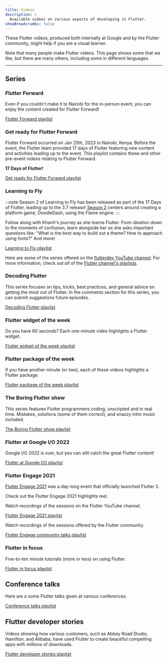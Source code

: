```yaml
---
title: Videos
description: >
  Available videos on various aspects of developing in Flutter.
showBreadcrumbs: false
---
```


These Flutter videos, produced both internally
at Google and by the Flutter community,
might help if you are a visual learner.

Note that many people make Flutter videos.
This page shows some that we like,
but there are many others, including
some in different languages.

---

## Series

### Flutter Forward

Even if you couldn't make it to Nairobi for the in-person
event, you can enjoy the content created for Flutter Forward!

<YouTubeEmbed id="zKQYGKAe5W8?start=2778" title="Flutter Forward 2023 Livestream"></YouTubeEmbed>

[Flutter Forward playlist][]

[Flutter Forward playlist]: {{site.yt.playlist}}PLjxrf2q8roU3LvrdR8Hv_phLrTj0xmjnD

### Get ready for Flutter Forward

Flutter Forward occurred on Jan 25th, 2023 in Nairobi, Kenya.
Before the event, the Flutter team provided 17 days of Flutter
featuring new content and activities leading up to the event.
This playlist contains these and other pre-event videos relating to
Flutter Forward.

<YouTubeEmbed id="hpgkrUPRBjc?start=6" title="Prepare for Flutter Forward 2023 - 17 days of Flutter"></YouTubeEmbed>

**17 Days of Flutter!**

[Get ready for Flutter Forward playlist][]

[Get ready for Flutter Forward playlist]: {{site.yt.playlist}}PLjxrf2q8roU3PUEaM4yYXqvFMEwOluBNl

### Learning to Fly

:::note
Season 2 of Learning to Fly has been released as part
of the 17 Days of Flutter, leading up to the 3.7
release! [Season 2][] centers around creating a platform
game, DoodleDash, using the Flame engine.
:::

[Season 2]: {{site.yt.watch}}?v=ILTx1Wa33Z0

Follow along with Khanh's journey as she learns Flutter.
From ideation down to the moments of confusion,
learn alongside her as she asks important questions like:
"What is the best way to build out a theme? How to approach using fonts?"
And more!

<YouTubeEmbed id="CkcvVZZEsJE" title="Building my first Flutter app | Learning to Fly"></YouTubeEmbed>

[Learning to Fly playlist][]

[Learning to Fly playlist]: {{site.yt.playlist}}PLjxrf2q8roU3X18pAQWLyCJaa79RpqWnn

Here are some of the series offered on the
[flutterdev YouTube channel][].
For more information, check out _all_
of the [Flutter channel's playlists][].

[Flutter channel's playlists]: {{site.social.youtube}}/playlists
[flutterdev YouTube channel]: {{site.social.youtube}}

### Decoding Flutter

This series focuses on tips, tricks, best practices,
and general advice on getting the most out of Flutter.
In the comments section for this series,
you can submit suggestions future episodes.

<YouTubeEmbed id="QIW35-vcA2o" title="Introducing Decoding Flutter - Flutter best practices"></YouTubeEmbed>

[Decoding Flutter playlist][]

[Decoding Flutter playlist]: {{site.yt.playlist}}PLjxrf2q8roU1fRV40Ec8200rX6OuQkmnl

### Flutter widget of the week

Do you have 60 seconds?
Each one-minute video highlights a Flutter widget.

<YouTubeEmbed id="b_sQ9bMltGU" title="Introducing Flutter widget of the week"></YouTubeEmbed>

[Flutter widget of the week playlist][]

[Flutter widget of the week playlist]: {{site.yt.playlist}}PLjxrf2q8roU23XGwz3Km7sQZFTdB996iG

### Flutter package of the week

If you have another minute (or two),
each of these videos highlights a Flutter package.

<YouTubeEmbed id="QFcFEpFmNJ8" title="Introducing Flutter package of the week"></YouTubeEmbed>

[Flutter package of the week playlist][]

[Flutter package of the week playlist]: {{site.yt.playlist}}PLjxrf2q8roU1quF6ny8oFHJ2gBdrYN_AK

### The Boring Flutter show

This series features Flutter programmers coding,
unscripted and in real time. Mistakes, solutions
(some of them correct), and snazzy intro music included.

<YouTubeEmbed id="vqPG1tU6-c0" title="Introducing The Boring Show - Flutter live coding"></YouTubeEmbed>

[The Boring Flutter show playlist][]

[The Boring Flutter show playlist]: {{site.yt.playlist}}PLjxrf2q8roU3ahJVrSgAnPjzkpGmL9Czl

### Flutter at Google I/O 2022

Google I/O 2022 is over, but you can still catch
the great Flutter content!

<YouTubeEmbed id="w_ezWG1yKQQ" title="What's new in Flutter at Google I/O 2022"></YouTubeEmbed>

[Flutter at Google I/O playlist][]

[Flutter at Google I/O playlist]: {{site.yt.playlist}}PLjxrf2q8roU1kHjuHoFGBLCxjy4h2WOcP

### Flutter Engage 2021

[Flutter Engage 2021][] was a day-long event that
officially launched Flutter 2.

[Flutter Engage 2021]: https://events.flutter.dev/

Check out the Flutter Engage 2021 highlights reel.

<YouTubeEmbed id="IdrCyS7EF8M" title="Top 10 highlights from Flutter Engage 2021"></YouTubeEmbed>

Watch recordings of the sessions on the Flutter YouTube channel.

<YouTubeEmbed id="zSbsIiluixw" title="Flutter Engage 2021 keynote"></YouTubeEmbed>

[Flutter Engage 2021 playlist][]

Watch recordings of the sessions offered by the Flutter community.

<YouTubeEmbed id="-_de6IfY2RU" title="Choreographing transitions with Flutter's animation framework"></YouTubeEmbed>

[Flutter Engage community talks playlist][]

[Flutter Engage 2021 playlist]: {{site.yt.playlist}}PLjxrf2q8roU21cXt24HLm-ZODXmr4Jw0C
[Flutter Engage community talks playlist]: {{site.yt.playlist}}PLjxrf2q8roU1ln3WoiGTUvLr7ZrPPFvXv

### Flutter in focus

Five-to-ten minute tutorials (more or less) on using Flutter.

<YouTubeEmbed id="wgTBLj7rMPM" title="Introducing Flutter in Focus - Flutter tutorials"></YouTubeEmbed>

[Flutter in focus playlist][]

[Flutter in focus playlist]: {{site.yt.playlist}}PLjxrf2q8roU2HdJQDjJzOeO6J3FoFLWr2

## Conference talks

Here are a some Flutter talks given at various conferences.

<YouTubeEmbed id="d_m5csmrf7I" title="Pragmatic state management in Flutter"></YouTubeEmbed>

[Conference talks playlist][]

[Conference talks playlist]: {{site.yt.playlist}}PLjxrf2q8roU1UJ0OEpANodVMVm1GeE7Ti

## Flutter developer stories

Videos showing how various customers, such as Abbey Road Studio, Hamilton,
and Alibaba, have used Flutter to create beautiful compelling apps with
millions of downloads.

<YouTubeEmbed id="_ACWeGGBP4E" title="Flutter developer stories"></YouTubeEmbed>

[Flutter developer stories playlist][]

[Flutter developer stories playlist]: {{site.yt.playlist}}PLjxrf2q8roU33POuWi4bK0zvDpAHK6759

